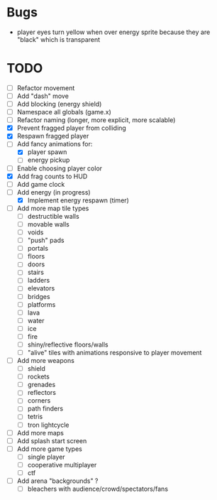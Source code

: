 # Bugs

- player eyes turn yellow when over energy sprite because they are "black" which is transparent


# TODO

- [ ] Refactor movement
- [ ] Add "dash" move
- [ ] Add blocking (energy shield)
- [ ] Namespace all globals (game.x)
- [ ] Refactor naming (longer, more explicit, more scalable)
- [x] Prevent fragged player from colliding
- [x] Respawn fragged player
- [ ] Add fancy animations for:
  - [x] player spawn
  - [ ] energy pickup
- [ ] Enable choosing player color
- [x] Add frag counts to HUD
- [ ] Add game clock
- [ ] Add energy (in progress)
  - [x] Implement energy respawn (timer)
- [ ] Add more map tile types
  - [ ] destructible walls
  - [ ] movable walls
  - [ ] voids
  - [ ] "push" pads
  - [ ] portals
  - [ ] floors
  - [ ] doors
  - [ ] stairs
  - [ ] ladders
  - [ ] elevators
  - [ ] bridges
  - [ ] platforms
  - [ ] lava
  - [ ] water
  - [ ] ice
  - [ ] fire
  - [ ] shiny/reflective floors/walls
  - [ ] "alive" tiles with animations responsive to player movement
- [ ] Add more weapons
  - [ ] shield
  - [ ] rockets
  - [ ] grenades
  - [ ] reflectors
  - [ ] corners
  - [ ] path finders
  - [ ] tetris
  - [ ] tron lightcycle
- [ ] Add more maps
- [ ] Add splash start screen
- [ ] Add more game types
  - [ ] single player
  - [ ] cooperative multiplayer
  - [ ] ctf
- [ ] Add arena "backgrounds" ?
  - [ ] bleachers with audience/crowd/spectators/fans
